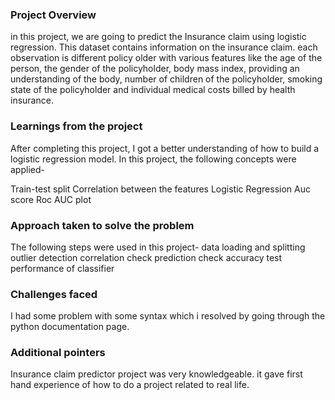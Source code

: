 ### Project Overview

 in this project, we are going to predict the Insurance claim using logistic regression. This dataset contains information on the insurance claim. each observation is different policy older with various features like the age of the person, the gender of the policyholder, body mass index, providing an understanding of the body, number of children of the policyholder, smoking state of the policyholder and individual medical costs billed by health insurance.


### Learnings from the project

 After completing this project, I got a better understanding of how to build a logistic regression model. In this project,  the following concepts were applied-

Train-test split
Correlation between the features
Logistic Regression
Auc score
Roc AUC plot


### Approach taken to solve the problem

 The following steps were used in this project-
data loading and splitting
outlier detection
correlation check
prediction check
accuracy test
performance of classifier


### Challenges faced

 I had some problem with some syntax which i resolved by going through the python documentation page.


### Additional pointers

 Insurance claim predictor project was very knowledgeable. it gave first hand experience of how to do a project related to real life.


